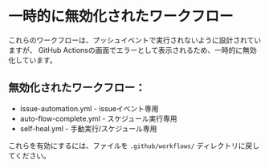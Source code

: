 # 一時的に無効化されたワークフロー

これらのワークフローは、プッシュイベントで実行されないように設計されていますが、
GitHub Actionsの画面でエラーとして表示されるため、一時的に無効化しています。

## 無効化されたワークフロー：
- issue-automation.yml - issueイベント専用
- auto-flow-complete.yml - スケジュール実行専用
- self-heal.yml - 手動実行/スケジュール専用

これらを有効にするには、ファイルを `.github/workflows/` ディレクトリに戻してください。